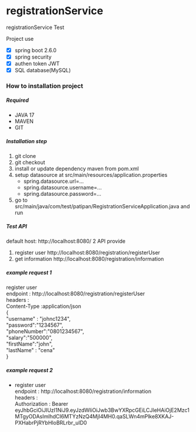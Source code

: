 # registrationService
registrationService Test 

Project use
- [x] spring boot 2.6.0
- [x] spring security
- [x] authen token JWT
- [x] SQL database(MySQL)

### How to installation project

##### Required
- JAVA 17
- MAVEN
- GIT 

##### Installation step
1. git clone 
2. git checkout 
3. install or update dependency maven from pom.xml
4. setup datasource at src/main/resources/application.properties
   - spring.datasource.url=...
   - spring.datasource.username=...
   - spring.datasource.password=...
5. go to src/main/java/com/test/patipan/RegistrationServiceApplication.java and run 

##### Test API 
default host:  http://localhost:8080/
2 API provide
1. register user http://localhost:8080/registration/registerUser
2. get information http://localhost:8080/registration/information



##### example request 1  
  register user</br>
  endpoint : http://localhost:8080/registration/registerUser</br>
  headers  : </br>
             Content-Type :application/json</br>
  {</br>
    "username" : "johnc1234",</br>
    "password":"1234567",</br>
    "phoneNumber":"0801234567",</br>
    "salary":"500000",</br>
    "firstName":"john",</br>
    "lastName" : "cena" </br>
 }

 ##### example request 2 
   - register user </br>
  endpoint : http://localhost:8080/registration/information </br>
  headers  : </br>
            Authorization : Bearer eyJhbGciOiJIUzI1NiJ9.eyJzdWIiOiJwb3BwYXRpcGEiLCJleHAiOjE2Mzc1MTgyODAsImlhdCI6MTYzNzQ4MjI4MH0.qaSLWn4mPlke8XKAJ-PXHabrPjRYbHloBRLrbr_uID0</br>



